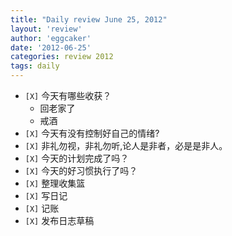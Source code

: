 ```yaml
---
title: "Daily review June 25, 2012" 
layout: 'review'
author: 'eggcaker'
date: '2012-06-25'
categories: review 2012
tags: daily
---
```



  * `[X]` 今天有哪些收获？ 
    * 回老家了 
    * 戒酒 
  * `[X]` 今天有没有控制好自己的情绪? 
  * `[X]` 非礼勿视，非礼勿听,论人是非者，必是是非人。 
  * `[X]` 今天的计划完成了吗？ 
  * `[X]` 今天的好习惯执行了吗？ 
  * `[X]` 整理收集篮 
  * `[X]` 写日记 
  * `[X]` 记账 
  * `[X]` 发布日志草稿 

